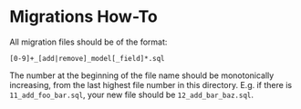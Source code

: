 # Migrations How-To

All migration files should be of the format:

`[0-9]+_[add|remove]_model[_field]*.sql`

The number at the beginning of the file name should be monotonically
increasing, from the last highest file number in this directory. E.g. if there
is `11_add_foo_bar.sql`, your new file should be `12_add_bar_baz.sql`.

